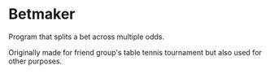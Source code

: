 # Betmaker

Program that splits a bet across multiple odds.

Originally made for friend group's table tennis tournament but also used for other purposes.
